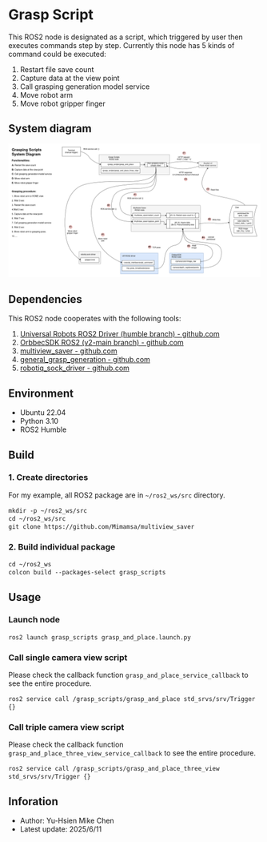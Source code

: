 # Grasp Script

This ROS2 node is designated as a script, which triggered by user then executes commands step by step. Currently this node has 5 kinds of command could be executed:
1. Restart file save count
2. Capture data at the view point
3. Call grasping generation model service
4. Move robot arm
5. Move robot gripper finger


## System diagram

![GraspingScriptsSystemDiagram.drawio.png](./assets/GraspingScriptsSystemDiagram.drawio.png)


## Dependencies

This ROS2 node cooperates with the following tools:
1. [Universal Robots ROS2 Driver (humble branch) - github.com](https://github.com/UniversalRobots/Universal_Robots_ROS2_Driver/tree/humble)
2. [OrbbecSDK ROS2 (v2-main branch) - github.com](https://github.com/orbbec/OrbbecSDK_ROS2/tree/v2-main)
3. [multiview_saver - github.com](https://github.com/Mimamsa/multiview_saver)
4. [general_grasp_generation - github.com](https://github.com/Mimamsa/general_grasp_generation)
5. [robotiq_sock_driver - github.com](https://github.com/Mimamsa/robotiq_sock_driver)


## Environment

- Ubuntu 22.04
- Python 3.10
- ROS2 Humble


## Build

### 1. Create directories

For my example, all ROS2 package are in ```~/ros2_ws/src``` directory.

```
mkdir -p ~/ros2_ws/src
cd ~/ros2_ws/src
git clone https://github.com/Mimamsa/multiview_saver
```

### 2. Build individual package

```
cd ~/ros2_ws
colcon build --packages-select grasp_scripts
```


## Usage

### Launch node

```
ros2 launch grasp_scripts grasp_and_place.launch.py
```

### Call single camera view script

Please check the callback function ```grasp_and_place_service_callback``` to see the entire procedure.
```
ros2 service call /grasp_scripts/grasp_and_place std_srvs/srv/Trigger {}
```

### Call triple camera view script

Please check the callback function ```grasp_and_place_three_view_service_callback``` to see the entire procedure.

```
ros2 service call /grasp_scripts/grasp_and_place_three_view std_srvs/srv/Trigger {}
```


## Inforation

- Author: Yu-Hsien Mike Chen
- Latest update: 2025/6/11
